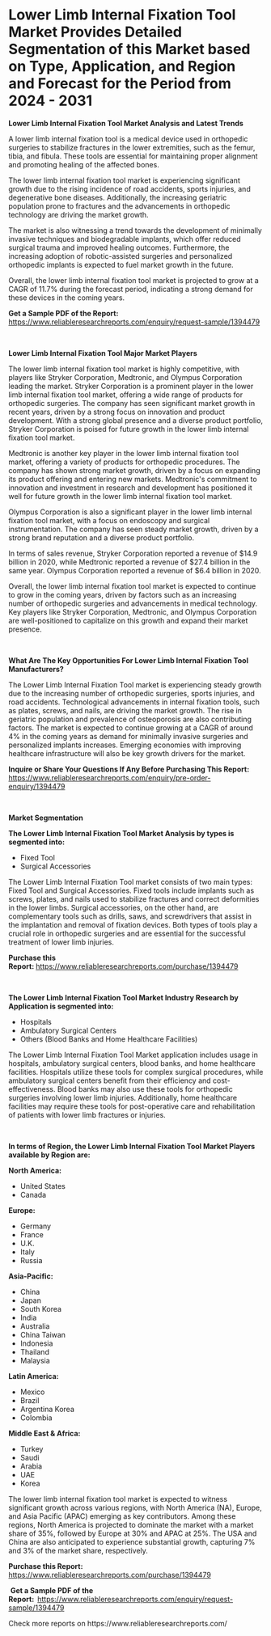 <p><h1>Lower Limb Internal Fixation Tool Market Provides Detailed Segmentation of this Market based on Type, Application, and Region and Forecast for the Period from 2024 - 2031</h1></p><p><strong>Lower Limb Internal Fixation Tool Market Analysis and Latest Trends</strong></p>
<p><p>A lower limb internal fixation tool is a medical device used in orthopedic surgeries to stabilize fractures in the lower extremities, such as the femur, tibia, and fibula. These tools are essential for maintaining proper alignment and promoting healing of the affected bones.</p><p>The lower limb internal fixation tool market is experiencing significant growth due to the rising incidence of road accidents, sports injuries, and degenerative bone diseases. Additionally, the increasing geriatric population prone to fractures and the advancements in orthopedic technology are driving the market growth.</p><p>The market is also witnessing a trend towards the development of minimally invasive techniques and biodegradable implants, which offer reduced surgical trauma and improved healing outcomes. Furthermore, the increasing adoption of robotic-assisted surgeries and personalized orthopedic implants is expected to fuel market growth in the future.</p><p>Overall, the lower limb internal fixation tool market is projected to grow at a CAGR of 11.7% during the forecast period, indicating a strong demand for these devices in the coming years.</p></p>
<p><strong>Get a Sample PDF of the Report:&nbsp;</strong> <a href="https://www.reliableresearchreports.com/enquiry/request-sample/1394479">https://www.reliableresearchreports.com/enquiry/request-sample/1394479</a></p>
<p>&nbsp;</p>
<p><strong>Lower Limb Internal Fixation Tool Major Market Players</strong></p>
<p><p>The lower limb internal fixation tool market is highly competitive, with players like Stryker Corporation, Medtronic, and Olympus Corporation leading the market. Stryker Corporation is a prominent player in the lower limb internal fixation tool market, offering a wide range of products for orthopedic surgeries. The company has seen significant market growth in recent years, driven by a strong focus on innovation and product development. With a strong global presence and a diverse product portfolio, Stryker Corporation is poised for future growth in the lower limb internal fixation tool market.</p><p>Medtronic is another key player in the lower limb internal fixation tool market, offering a variety of products for orthopedic procedures. The company has shown strong market growth, driven by a focus on expanding its product offering and entering new markets. Medtronic's commitment to innovation and investment in research and development has positioned it well for future growth in the lower limb internal fixation tool market.</p><p>Olympus Corporation is also a significant player in the lower limb internal fixation tool market, with a focus on endoscopy and surgical instrumentation. The company has seen steady market growth, driven by a strong brand reputation and a diverse product portfolio.</p><p>In terms of sales revenue, Stryker Corporation reported a revenue of $14.9 billion in 2020, while Medtronic reported a revenue of $27.4 billion in the same year. Olympus Corporation reported a revenue of $6.4 billion in 2020.</p><p>Overall, the lower limb internal fixation tool market is expected to continue to grow in the coming years, driven by factors such as an increasing number of orthopedic surgeries and advancements in medical technology. Key players like Stryker Corporation, Medtronic, and Olympus Corporation are well-positioned to capitalize on this growth and expand their market presence.</p></p>
<p>&nbsp;</p>
<p><strong>What Are The Key Opportunities For Lower Limb Internal Fixation Tool Manufacturers?</strong></p>
<p><p>The Lower Limb Internal Fixation Tool market is experiencing steady growth due to the increasing number of orthopedic surgeries, sports injuries, and road accidents. Technological advancements in internal fixation tools, such as plates, screws, and nails, are driving the market growth. The rise in geriatric population and prevalence of osteoporosis are also contributing factors. The market is expected to continue growing at a CAGR of around 4% in the coming years as demand for minimally invasive surgeries and personalized implants increases. Emerging economies with improving healthcare infrastructure will also be key growth drivers for the market.</p></p>
<p><strong>Inquire or Share Your Questions If Any Before Purchasing This Report:</strong> <a href="https://www.reliableresearchreports.com/enquiry/pre-order-enquiry/1394479">https://www.reliableresearchreports.com/enquiry/pre-order-enquiry/1394479</a></p>
<p>&nbsp;</p>
<p><strong>Market Segmentation</strong></p>
<p><strong>The Lower Limb Internal Fixation Tool Market Analysis by types is segmented into:</strong></p>
<p><ul><li>Fixed Tool</li><li>Surgical Accessories</li></ul></p>
<p><p>The Lower Limb Internal Fixation Tool market consists of two main types: Fixed Tool and Surgical Accessories. Fixed tools include implants such as screws, plates, and nails used to stabilize fractures and correct deformities in the lower limbs. Surgical accessories, on the other hand, are complementary tools such as drills, saws, and screwdrivers that assist in the implantation and removal of fixation devices. Both types of tools play a crucial role in orthopedic surgeries and are essential for the successful treatment of lower limb injuries.</p></p>
<p><strong>Purchase this Report:&nbsp;</strong><a href="https://www.reliableresearchreports.com/purchase/1394479">https://www.reliableresearchreports.com/purchase/1394479</a></p>
<p>&nbsp;</p>
<p><strong>The Lower Limb Internal Fixation Tool Market Industry Research by Application is segmented into:</strong></p>
<p><ul><li>Hospitals</li><li>Ambulatory Surgical Centers</li><li>Others (Blood Banks and Home Healthcare Facilities)</li></ul></p>
<p><p>The Lower Limb Internal Fixation Tool Market application includes usage in hospitals, ambulatory surgical centers, blood banks, and home healthcare facilities. Hospitals utilize these tools for complex surgical procedures, while ambulatory surgical centers benefit from their efficiency and cost-effectiveness. Blood banks may also use these tools for orthopedic surgeries involving lower limb injuries. Additionally, home healthcare facilities may require these tools for post-operative care and rehabilitation of patients with lower limb fractures or injuries.</p></p>
<p>&nbsp;</p>
<p><strong>In terms of Region, the Lower Limb Internal Fixation Tool Market Players available by Region are:</strong></p>
<p>
    <p> <strong> North America: </strong>
        <ul>
            <li>United States</li>
            <li>Canada</li>
        </ul>
        </p> 
    <p> <strong> Europe: </strong>
        <ul>
            <li>Germany</li>
            <li>France</li>
            <li>U.K.</li>
            <li>Italy</li>
            <li>Russia</li>
        </ul>
        </p> 
    <p> <strong> Asia-Pacific: </strong>
        <ul>
            <li>China</li>
            <li>Japan</li>
            <li>South Korea</li>
            <li>India</li>
            <li>Australia</li>
            <li>China Taiwan</li>
            <li>Indonesia</li>
            <li>Thailand</li>
            <li>Malaysia</li>
        </ul>
        </p> 
    <p> <strong> Latin America: </strong>
        <ul>
            <li>Mexico</li>
            <li>Brazil</li>
            <li>Argentina Korea</li>
            <li>Colombia</li>
        </ul>
        </p> 
    <p> <strong> Middle East & Africa: </strong>
        <ul>
            <li>Turkey</li>
            <li>Saudi</li>
            <li>Arabia</li>
            <li>UAE</li>
            <li>Korea</li>
        </ul>
    </p>
    </p>
<p><p>The lower limb internal fixation tool market is expected to witness significant growth across various regions, with North America (NA), Europe, and Asia Pacific (APAC) emerging as key contributors. Among these regions, North America is projected to dominate the market with a market share of 35%, followed by Europe at 30% and APAC at 25%. The USA and China are also anticipated to experience substantial growth, capturing 7% and 3% of the market share, respectively.</p></p>
<p><strong>Purchase this Report: </strong><a href="https://www.reliableresearchreports.com/purchase/1394479">https://www.reliableresearchreports.com/purchase/1394479</a></p>
<p>&nbsp;<strong>Get a Sample PDF of the Report:&nbsp;&nbsp;</strong><a href="https://www.reliableresearchreports.com/enquiry/request-sample/1394479">https://www.reliableresearchreports.com/enquiry/request-sample/1394479</a></p>
<p><strong></strong></p>
<p>Check more reports on https://www.reliableresearchreports.com/</p>